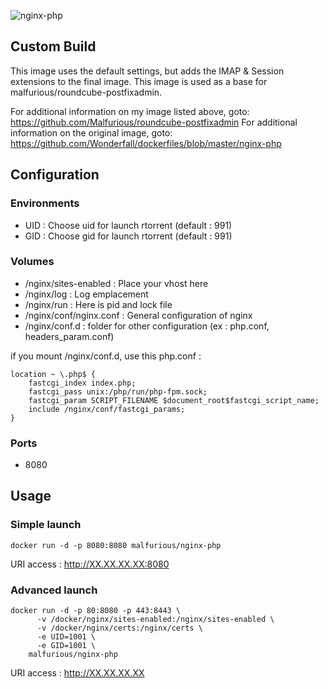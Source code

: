 ![nginx-php](http://apmblog.dynatrace.com/wp-content/uploads/2014/10/PHP-on-Nginx.jpg)
## Custom Build
This image uses the default settings, but adds the IMAP & Session extensions to the final image.
This image is used as a base for malfurious/roundcube-postfixadmin.

For additional information on my image listed above, goto:
https://github.com/Malfurious/roundcube-postfixadmin
For additional information on the original image, goto:
https://github.com/Wonderfall/dockerfiles/blob/master/nginx-php

## Configuration
### Environments
* UID : Choose uid for launch rtorrent (default : 991)
* GID : Choose gid for launch rtorrent (default : 991)

### Volumes
* /nginx/sites-enabled : Place your vhost here
* /nginx/log : Log emplacement
* /nginx/run : Here is pid and lock file
* /nginx/conf/nginx.conf : General configuration of nginx
* /nginx/conf.d : folder for other configuration (ex : php.conf, headers_param.conf)

if you mount /nginx/conf.d, use this php.conf :
```shell
location ~ \.php$ {
    fastcgi_index index.php;
    fastcgi_pass unix:/php/run/php-fpm.sock;
    fastcgi_param SCRIPT_FILENAME $document_root$fastcgi_script_name;
    include /nginx/conf/fastcgi_params;
}
```

### Ports
* 8080


## Usage
### Simple launch
```shell
docker run -d -p 8080:8080 malfurious/nginx-php
```
URI access : http://XX.XX.XX.XX:8080

### Advanced launch
```shell
docker run -d -p 80:8080 -p 443:8443 \
	  -v /docker/nginx/sites-enabled:/nginx/sites-enabled \
      -v /docker/nginx/certs:/nginx/certs \
	  -e UID=1001 \
	  -e GID=1001 \
	malfurious/nginx-php
```
URI access : http://XX.XX.XX.XX
